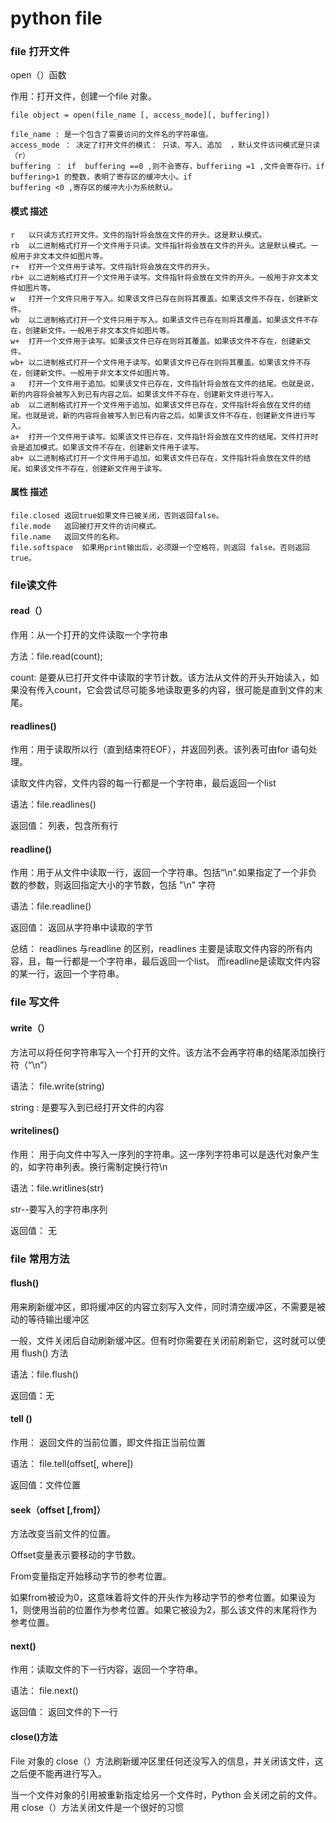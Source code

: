 # python file

### file 打开文件

open（）函数

作用：打开文件，创建一个file 对象。

    file object = open(file_name [, access_mode][, buffering])

    file_name : 是一个包含了需要访问的文件名的字符串值。
    access_mode ： 决定了打开文件的模式： 只读、写入、追加  ，默认文件访问模式是只读（r）
    buffering ： if  buffering ==0 ,则不会寄存，bufferiing =1 ,文件会寄存行。if buffering>1 的整数，表明了寄存区的缓冲大小。if                             buffering <0 ,寄存区的缓冲大小为系统默认。

#### 模式	描述

    r	以只读方式打开文件。文件的指针将会放在文件的开头。这是默认模式。
    rb	以二进制格式打开一个文件用于只读。文件指针将会放在文件的开头。这是默认模式。一般用于非文本文件如图片等。
    r+	打开一个文件用于读写。文件指针将会放在文件的开头。
    rb+	以二进制格式打开一个文件用于读写。文件指针将会放在文件的开头。一般用于非文本文件如图片等。
    w	打开一个文件只用于写入。如果该文件已存在则将其覆盖。如果该文件不存在，创建新文件。
    wb	以二进制格式打开一个文件只用于写入。如果该文件已存在则将其覆盖。如果该文件不存在，创建新文件。一般用于非文本文件如图片等。
    w+	打开一个文件用于读写。如果该文件已存在则将其覆盖。如果该文件不存在，创建新文件。
    wb+	以二进制格式打开一个文件用于读写。如果该文件已存在则将其覆盖。如果该文件不存在，创建新文件。一般用于非文本文件如图片等。
    a	打开一个文件用于追加。如果该文件已存在，文件指针将会放在文件的结尾。也就是说，新的内容将会被写入到已有内容之后。如果该文件不存在，创建新文件进行写入。
    ab	以二进制格式打开一个文件用于追加。如果该文件已存在，文件指针将会放在文件的结尾。也就是说，新的内容将会被写入到已有内容之后。如果该文件不存在，创建新文件进行写入。
    a+	打开一个文件用于读写。如果该文件已存在，文件指针将会放在文件的结尾。文件打开时会是追加模式。如果该文件不存在，创建新文件用于读写。
    ab+	以二进制格式打开一个文件用于追加。如果该文件已存在，文件指针将会放在文件的结尾。如果该文件不存在，创建新文件用于读写。


#### 属性	描述

    file.closed	返回true如果文件已被关闭，否则返回false。
    file.mode	返回被打开文件的访问模式。
    file.name	返回文件的名称。
    file.softspace	如果用print输出后，必须跟一个空格符，则返回 false。否则返回true。

### file读文件

#### read（）

作用：从一个打开的文件读取一个字符串

方法：file.read(count);

count: 是要从已打开文件中读取的字节计数。该方法从文件的开头开始读入，如果没有传入count，它会尝试尽可能多地读取更多的内容，很可能是直到文件的末尾。

#### readlines()

作用：用于读取所以行（直到结束符EOF），并返回列表。该列表可由for 语句处理。

读取文件内容，文件内容的每一行都是一个字符串，最后返回一个list

语法：file.readlines()

返回值： 列表，包含所有行


#### readline()

作用：用于从文件中读取一行，返回一个字符串。包括“\n”.如果指定了一个非负数的参数，则返回指定大小的字节数，包括 "\n" 字符

语法：file.readline()

返回值： 返回从字符串中读取的字节

总结： readlines 与readline  的区别，readlines 主要是读取文件内容的所有内容，且，每一行都是一个字符串，最后返回一个list。 而readline是读取文件内容的某一行，返回一个字符串。

### file 写文件

#### write（）

方法可以将任何字符串写入一个打开的文件。该方法不会再字符串的结尾添加换行符（“\n”）

语法： file.write(string)

string : 是要写入到已经打开文件的内容

#### writelines()

作用： 用于向文件中写入一序列的字符串。这一序列字符串可以是迭代对象产生的，如字符串列表。换行需制定换行符\n

语法：file.writlines(str)

str--要写入的字符串序列

返回值： 无

### file 常用方法

#### flush()

用来刷新缓冲区，即将缓冲区的内容立刻写入文件，同时清空缓冲区，不需要是被动的等待输出缓冲区

一般，文件关闭后自动刷新缓冲区。但有时你需要在关闭前刷新它，这时就可以使用 flush() 方法

语法：file.flush()

返回值：无

#### tell ()

作用： 返回文件的当前位置，即文件指正当前位置

语法： file.tell(offset[, where])

返回值：文件位置


#### seek（offset [,from]）

方法改变当前文件的位置。

Offset变量表示要移动的字节数。

From变量指定开始移动字节的参考位置。

如果from被设为0，这意味着将文件的开头作为移动字节的参考位置。如果设为1，则使用当前的位置作为参考位置。如果它被设为2，那么该文件的末尾将作为参考位置。 


#### next()

作用：读取文件的下一行内容，返回一个字符串。

语法： file.next()

返回值： 返回文件的下一行

#### close()方法

File 对象的 close（）方法刷新缓冲区里任何还没写入的信息，并关闭该文件，这之后便不能再进行写入。

当一个文件对象的引用被重新指定给另一个文件时，Python 会关闭之前的文件。用 close（）方法关闭文件是一个很好的习惯